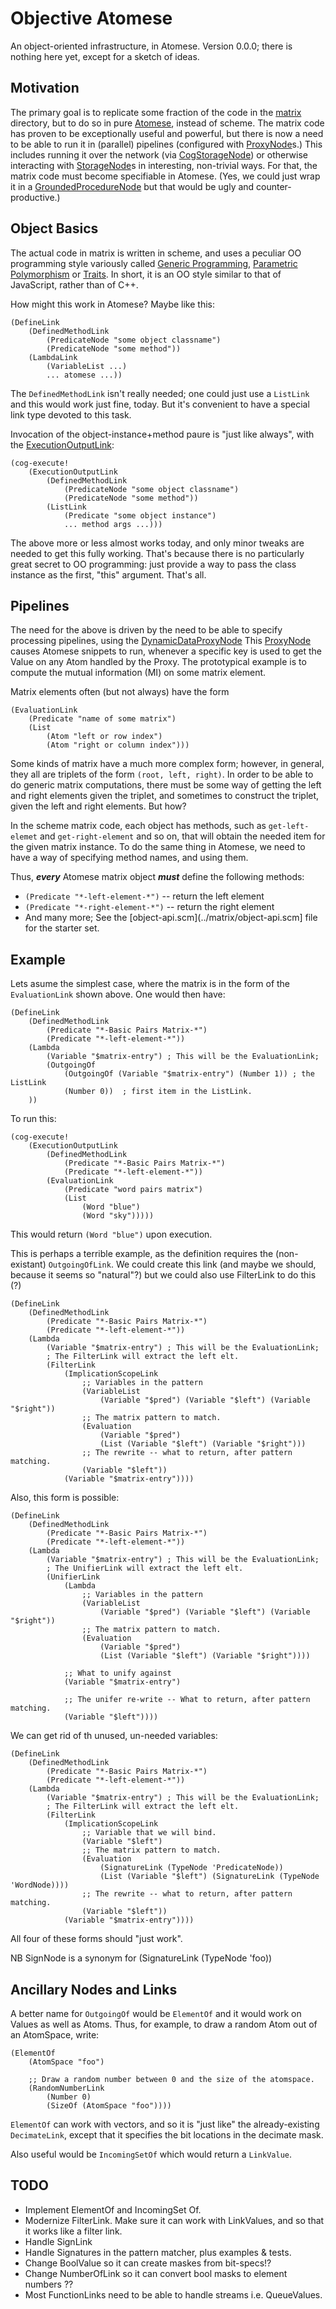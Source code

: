 Objective Atomese
=================
An object-oriented infrastructure, in Atomese.  Version 0.0.0; there is
nothing here yet, except for a sketch of ideas.

Motivation
----------
The primary goal is to replicate some fraction of the code in the
[matrix](../matrix) directory, but to do so in pure
[Atomese](https://wiki.opencog.org/w/Atomese), instead of scheme. The
matrix code has proven to be exceptionally useful and powerful, but there
is now a need to be able to run it in (parallel) pipelines (configured
with [ProxyNode](https://wiki.opencog.org/w/ProxyNode)s.) This includes
running it over the network (via
[CogStorageNode](https://wiki.opencog.org/w/CogStorageNode)) or otherwise
interacting with [StorageNode](https://wiki.opencog.org/w/StorageNode)s
in interesting, non-trivial ways. For that, the matrix code must become
specifiable in Atomese. (Yes, we could just wrap it in a
[GroundedProcedureNode](https://wiki.opencog.org/w/GroundedProcedureNode)
but that would be ugly and counter-productive.)

Object Basics
-------------
The actual code in matrix is written in scheme, and uses a peculiar OO
programming style variously called
[Generic Programming](https://en.wikipedia.org/wiki/Generic_programming),
[Parametric Polymorphism](https://en.wikipedia.org/wiki/Parametric_polymorphism)
or [Traits](https://en.wikipedia.org/wiki/Trait_(computer_programming)).
In short, it is an OO style similar to that of JavaScript, rather than of
C++.


How might this work in Atomese?  Maybe like this:
```
(DefineLink
	(DefinedMethodLink
		(PredicateNode "some object classname")
		(PredicateNode "some method"))
	(LambdaLink
		(VariableList ...)
		... atomese ...))
```
The `DefinedMethodLink` isn't really needed; one could just use a
`ListLink` and this would work just fine, today. But it's convenient to
have a special link type devoted to this task.

Invocation of the object-instance+method paure is "just like always", with
the [ExecutionOutputLink](https://wiki.opencog.org/w/ExecutionOutputLink):
```
(cog-execute!
	(ExecutionOutputLink
		(DefinedMethodLink
			(PredicateNode "some object classname")
			(PredicateNode "some method"))
		(ListLink
			(Predicate "some object instance")
			... method args ...)))
```

The above more or less almost works today, and only minor tweaks are needed
to get this fully working.  That's because there is no particularly great
secret to OO programming: just provide a way to pass the class instance as
the first, "this" argument. That's all.


Pipelines
---------
The need for the above is driven by the need to be able to specify
processing pipelines, using the
[DynamicDataProxyNode](https://wiki.opencog.org/w/DynamicDataProxyNode)
This [ProxyNode](https://wiki.opencog.org/w/ProxyNode) causes Atomese
snippets to run, whenever a specific key is used to get the Value on
any Atom handled by the Proxy. The prototypical example is to compute
the mutual information (MI) on some matrix element.

Matrix elements often (but not always) have the form
```
(EvaluationLink
	(Predicate "name of some matrix")
	(List
		(Atom "left or row index")
		(Atom "right or column index")))
```
Some kinds of matrix have a much more complex form; however, in general,
they all are triplets of the form `(root, left, right)`. In order to be
able to do generic matrix computations, there must be some way of getting
the left and right elements given the triplet, and sometimes to construct
the triplet, given the left and right elements. But how?

In the scheme matrix code, each object has methods, such as
`get-left-elemet` and `get-right-element` and so on, that will obtain the
needed item for the given matrix instance. To do the same thing in Atomese,
we need to have a way of specifying method names, and using them.

Thus, ***every*** Atomese matrix object ***must*** define the following
methods:
* `(Predicate "*-left-element-*")` -- return the left element
* `(Predicate "*-right-element-*")` -- return the right element
* And many more; See the [object-api.scm](../matrix/object-api.scm] file
  for the starter set.

Example
-------
Lets asume the simplest case, where the matrix is in the form of the
`EvaluationLink` shown above. One would then have:

```
(DefineLink
	(DefinedMethodLink
		(Predicate "*-Basic Pairs Matrix-*")
		(Predicate "*-left-element-*"))
	(Lambda
		(Variable "$matrix-entry") ; This will be the EvaluationLink;
		(OutgoingOf
			(OutgoingOf (Variable "$matrix-entry") (Number 1)) ; the ListLink
			(Number 0))  ; first item in the ListLink.
	))
```

To run this:
```
(cog-execute!
	(ExecutionOutputLink
		(DefinedMethodLink
			(Predicate "*-Basic Pairs Matrix-*")
			(Predicate "*-left-element-*"))
		(EvaluationLink
			(Predicate "word pairs matrix")
			(List
				(Word "blue")
				(Word "sky")))))
```
This would return `(Word "blue")` upon execution.


This is perhaps a terrible example, as the definition requires the
(non-existant) `OutgoingOfLink`.  We could create this link (and maybe we
should, because it seems so "natural"?) but we could also use FilterLink
to do this (?)

```
(DefineLink
	(DefinedMethodLink
		(Predicate "*-Basic Pairs Matrix-*")
		(Predicate "*-left-element-*"))
	(Lambda
		(Variable "$matrix-entry") ; This will be the EvaluationLink;
		; The FilterLink will extract the left elt.
		(FilterLink
			(ImplicationScopeLink
				;; Variables in the pattern
				(VariableList
					(Variable "$pred") (Variable "$left") (Variable "$right"))
				;; The matrix pattern to match.
				(Evaluation
					(Variable "$pred")
					(List (Variable "$left") (Variable "$right")))
				;; The rewrite -- what to return, after pattern matching.
				(Variable "$left"))
			(Variable "$matrix-entry"))))
```

Also, this form is possible:
```
(DefineLink
	(DefinedMethodLink
		(Predicate "*-Basic Pairs Matrix-*")
		(Predicate "*-left-element-*"))
	(Lambda
		(Variable "$matrix-entry") ; This will be the EvaluationLink;
		; The UnifierLink will extract the left elt.
		(UnifierLink
			(Lambda
				;; Variables in the pattern
				(VariableList
					(Variable "$pred") (Variable "$left") (Variable "$right"))
				;; The matrix pattern to match.
				(Evaluation
					(Variable "$pred")
					(List (Variable "$left") (Variable "$right"))))

			;; What to unify against
			(Variable "$matrix-entry")

			;; The unifer re-write -- What to return, after pattern matching.
			(Variable "$left"))))
```

We can get rid of th unused, un-needed variables:

```
(DefineLink
	(DefinedMethodLink
		(Predicate "*-Basic Pairs Matrix-*")
		(Predicate "*-left-element-*"))
	(Lambda
		(Variable "$matrix-entry") ; This will be the EvaluationLink;
		; The FilterLink will extract the left elt.
		(FilterLink
			(ImplicationScopeLink
				;; Variable that we will bind.
				(Variable "$left")
				;; The matrix pattern to match.
				(Evaluation
					(SignatureLink (TypeNode 'PredicateNode))
					(List (Variable "$left") (SignatureLink (TypeNode 'WordNode))))
				;; The rewrite -- what to return, after pattern matching.
				(Variable "$left"))
			(Variable "$matrix-entry"))))
```

All four of these forms should "just work".

NB SignNode is a synonym for (SignatureLink (TypeNode 'foo))


Ancillary Nodes and Links
-------------------------
A better name for `OutgoingOf` would be `ElementOf` and it would work on
Values as well as Atoms.  Thus, for example, to draw a random Atom out of
an AtomSpace, write:
```
(ElementOf
	(AtomSpace "foo")

	;; Draw a random number between 0 and the size of the atomspace.
	(RandomNumberLink
		(Number 0)
		(SizeOf (AtomSpace "foo"))))
```

`ElementOf` can work with vectors, and so it is "just like" the
already-existing `DecimateLink`, except that it specifies the bit locations
in the decimate mask.

Also useful would be `IncomingSetOf` which would return a `LinkValue`.

TODO
----
* Implement ElementOf and IncomingSet Of.
* Modernize FilterLink. Make sure it can work with LinkValues, and so that
  it works like a filter link.
* Handle SignLink
* Handle Signatures in the pattern matcher, plus examples & tests.
* Change BoolValue so it can create maskes from bit-specs!?
* Change NumberOfLink so it can convert bool masks to element numbers ??
* Most FunctionLinks need to be able to handle streams i.e. QueueValues.
